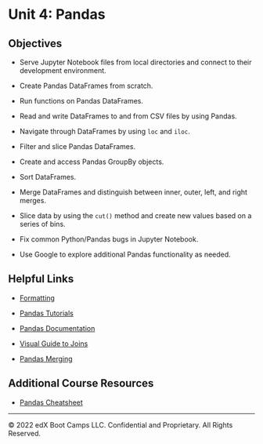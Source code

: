 # Unit 4: Pandas

## Objectives

* Serve Jupyter Notebook files from local directories and connect to their development environment.

* Create Pandas DataFrames from scratch.

* Run functions on Pandas DataFrames.

* Read and write DataFrames to and from CSV files by using Pandas.

* Navigate through DataFrames by using `loc` and `iloc`.

* Filter and slice Pandas DataFrames.

* Create and access Pandas GroupBy objects.

* Sort DataFrames.

* Merge DataFrames and distinguish between inner, outer, left, and right merges.

* Slice data by using the `cut()` method and create new values based on a series of bins.

* Fix common Python/Pandas bugs in Jupyter Notebook.

* Use Google to explore additional Pandas functionality as needed.

## Helpful Links

* [Formatting](https://pyformat.info/)

* [Pandas Tutorials](https://chrisalbon.com/)

* [Pandas Documentation](http://pandas.pydata.org/)

* [Visual Guide to Joins](https://blog.codinghorror.com/a-visual-explanation-of-sql-joins/)

* [Pandas Merging](https://pandas.pydata.org/pandas-docs/stable/merging.html)

## Additional Course Resources

* [Pandas Cheatsheet](https://www.dataquest.io/blog/pandas-cheat-sheet/)

- - -

© 2022 edX Boot Camps LLC. Confidential and Proprietary. All Rights Reserved.
